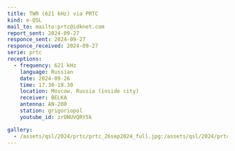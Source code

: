 ```yaml
---
title: TWR (621 kHz) via PRTC
kind: e-QSL
mail_to: mailto:prtc@idknet.com
report_sent: 2024-09-27
responce_sent: 2024-09-27
responce_received: 2024-09-27
serie: prtc
receptions:
  - frequency: 621 kHz
    language: Russian
    date: 2024-09-26
    time: 17.30-18.30
    location: Moscow, Russia (inside city)
    receiver: BELKA
    antenna: AN-200
    station: grigoriopol
    youtube_id: zrONUVQRY5k

gallery:
  - /assets/qsl/2024/prtc/prtc_26sep2024_full.jpg:/assets/qsl/2024/prtc/prtc_26sep2024_small.jpg
---
```

